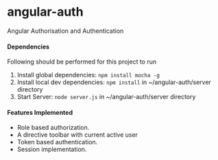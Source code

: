angular-auth
============

Angular Authorisation and Authentication

#### Dependencies

Following should be performed for this project to run

1. Install global dependencies: ``npm install mocha -g``
2. Install local dev dependencies: ``npm install`` in ~/angular-auth/server directory
3. Start Server: ``node server.js`` in ~/angular-auth/server directory

#### Features Implemented

* Role based authorization.
* A directive toolbar with current active user
* Token based authentication.
* Session implementation.